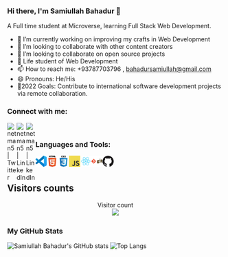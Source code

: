 ### Hi there, I'm Samiullah Bahadur 👋

A Full time student at Microverse, learning Full Stack Web Development.

 - 🔭 I’m currently working on improving my crafts in Web Development
 - 🌱 I’m looking to collaborate with other content creators
 - 👯 I’m looking to collaborate on open source projects
 - 💬 Life student of Web Development
 - 📫 How to reach me: +93787703796 , bahadursamiullah@gmail.com 
 - 😄 Pronouns: He/His
 - 🚂2022 Goals: Contribute to international software development projects via remote collaboration.

### Connect with me:

[<img align="left" alt="netman5 | Twitter" width="22px" src="https://cdn.jsdelivr.net/npm/simple-icons@v3/icons/twitter.svg" />][twitter]
[<img align="left" alt="netman5 | LinkedIn" width="22px" src="https://cdn.jsdelivr.net/npm/simple-icons@v3/icons/linkedin.svg" />][linkedin]
[<img align="left" alt="netman5 | LinkedIn" width="22px" src="https://cdn.jsdelivr.net/npm/simple-icons@v3/icons/github.svg" />][Github]
<br>

### Languages and Tools:
<img align="left" alt="Visual Studio Code" width="26px" src="https://raw.githubusercontent.com/github/explore/80688e429a7d4ef2fca1e82350fe8e3517d3494d/topics/visual-studio-code/visual-studio-code.png" />
<img align="left" alt="HTML5" width="26px" src="https://raw.githubusercontent.com/github/explore/80688e429a7d4ef2fca1e82350fe8e3517d3494d/topics/html/html.png" />
<img align="left" alt="CSS3" width="26px" src="https://raw.githubusercontent.com/github/explore/80688e429a7d4ef2fca1e82350fe8e3517d3494d/topics/css/css.png" />
<img align="left" alt="JavaScript" width="26px" src="https://raw.githubusercontent.com/github/explore/80688e429a7d4ef2fca1e82350fe8e3517d3494d/topics/javascript/javascript.png" />
<img align="left" alt="React" width="26px" src="https://raw.githubusercontent.com/github/explore/80688e429a7d4ef2fca1e82350fe8e3517d3494d/topics/react/react.png" />
<img align="left" alt="Git" width="26px" src="https://raw.githubusercontent.com/github/explore/80688e429a7d4ef2fca1e82350fe8e3517d3494d/topics/git/git.png" />
<img align="left" alt="GitHub" width="26px" src="https://raw.githubusercontent.com/github/explore/78df643247d429f6cc873026c0622819ad797942/topics/github/github.png"/>
<br>
<br>



## Visitors counts
<p align="center"> 
  Visitor count<br>
  <img src="https://profile-counter.glitch.me/samiullahbahadur/count.svg" />
</p>

### My GitHub Stats

![Samiullah Bahadur's GitHub stats](https://github-readme-stats.vercel.app/api?username=samiullahbahadur&theme=merko)
![Top Langs](https://github-readme-stats.vercel.app/api/top-langs/?username=samiullahbahadur&langs_count=3)



[Github]:https://github.com/samiullahbahadur
[twitter]:https://twitter.com/Samiull88496331
[linkedin]:https://www.linkedin.com/in/samiullah-bahadur-a1b053149/
